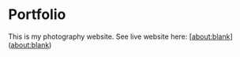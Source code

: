 # Portfolio
This is my photography website.
See live website here: [[about:blank](https://stupendous-boba-142f43.netlify.app/)]([about:blank](https://stupendous-boba-142f43.netlify.app/))